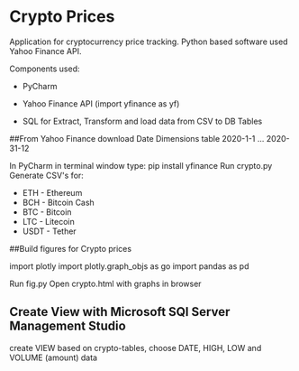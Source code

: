 # Crypto Prices

Application for cryptocurrency price tracking.
Python based software used Yahoo Finance API.

Components used:
- PyCharm
- Yahoo Finance API (import yfinance as yf)

- SQL for Extract, Transform and load data from CSV to DB Tables

##From Yahoo Finance download Date Dimensions table 2020-1-1 ... 2020-31-12

In PyCharm in terminal window type: 
pip install yfinance
Run crypto.py
Generate CSV's for:
- ETH - Ethereum
- BCH - Bitcoin Cash
- BTC - Bitcoin
- LTC - Litecoin
- USDT - Tether

##Build figures for Crypto prices

import plotly
import plotly.graph_objs as go
import pandas as pd

Run fig.py
Open crypto.html with graphs in browser

## Create View with Microsoft SQl Server Management Studio
create VIEW based on crypto-tables, choose DATE, HIGH, LOW and VOLUME (amount) data
